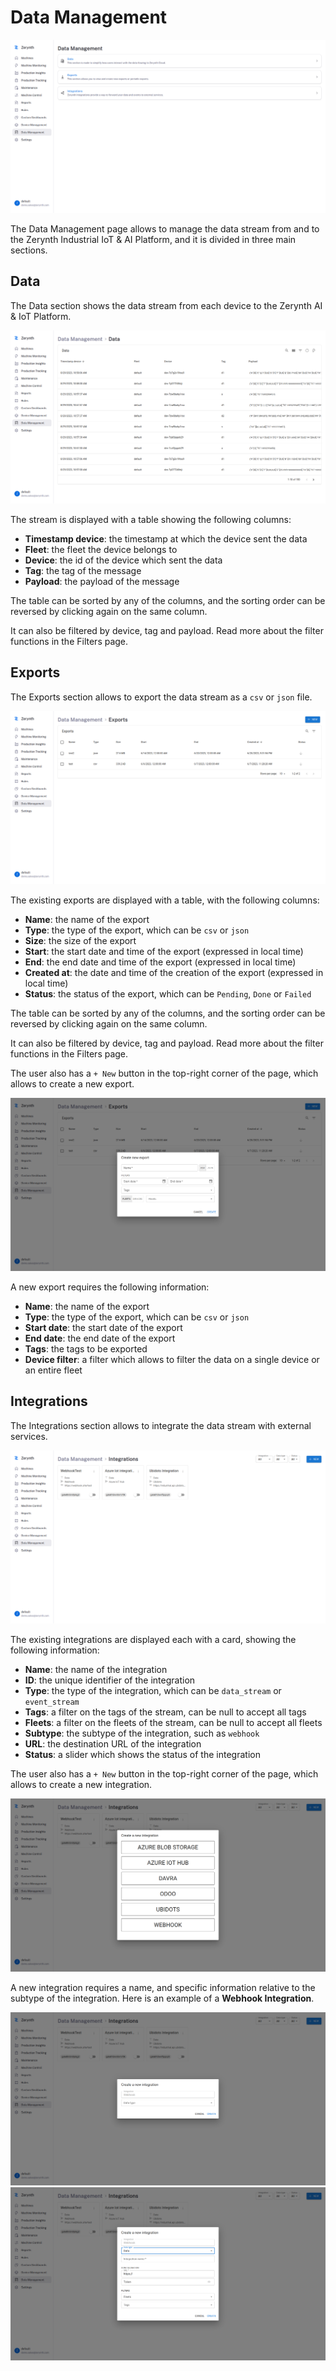 # Data Management

![data_management_image]

The Data Management page allows to manage the data stream from and to the Zerynth Industrial IoT & AI Platform, and it is divided in three main sections.

## Data

The Data section shows the data stream from each device to the Zerynth AI & IoT Platform.

![data_image]

The stream is displayed with a table showing the following columns:

- **Timestamp device**: the timestamp at which the device sent the data
- **Fleet**: the fleet the device belongs to
- **Device**: the id of the device which sent the data
- **Tag**: the tag of the message
- **Payload**: the payload of the message

The table can be sorted by any of the columns, and the sorting order can be reversed by clicking again on the same
column.

It can also be filtered by device, tag and payload. Read more about the filter functions in the Filters page.
## Exports

The Exports section allows to export the data stream as a `csv` or `json` file.

![exports_image]

The existing exports are displayed with a table, with the following columns:

- **Name**: the name of the export
- **Type**: the type of the export, which can be `csv` or `json`
- **Size**: the size of the export
- **Start**: the start date and time of the export (expressed in local time)
- **End**: the end date and time of the export (expressed in local time)
- **Created at**: the date and time of the creation of the export (expressed in local time)
- **Status**: the status of the export, which can be `Pending`, `Done` or `Failed`

The table can be sorted by any of the columns, and the sorting order can be reversed by clicking again on the same column.

It can also be filtered by device, tag and payload. Read more about the filter functions in the Filters page.

The user also has a `+ New` button in the top-right corner of the page, which allows to create a new export.

![exports_new_export_image]

A new export requires the following information:

- **Name**: the name of the export
- **Type**: the type of the export, which can be `csv` or `json`
- **Start date**: the start date of the export
- **End date**: the end date of the export
- **Tags**: the tags to be exported
- **Device filter**: a filter which allows to filter the data on a single device or an entire fleet

## Integrations

The Integrations section allows to integrate the data stream with external services.

![integrations_image]

The existing integrations are displayed each with a card, showing the following information:

- **Name**: the name of the integration
- **ID**: the unique identifier of the integration
- **Type**: the type of the integration, which can be `data_stream` or `event_stream`
- **Tags**: a filter on the tags of the stream, can be null to accept all tags
- **Fleets**: a filter on the fleets of the stream, can be null to accept all fleets
- **Subtype**: the subtype of the integration, such as `webhook`
- **URL**: the destination URL of the integration
- **Status**: a slider which shows the status of the integration

The user also has a `+ New` button in the top-right corner of the page, which allows to create a new integration.

![integrations_new_integration_image]

A new integration requires a name, and specific information relative to the subtype of the integration. Here is an example of a **Webhook Integration**.

![integrations_new_integration_webhook_image]
![integrations_new_integration_webhook_data_image]

[//]: #                                             (Images)
[data_management_image]:                            ../../img/DataManagement/DataManagement.png
[data_image]:                                       ../../img/DataManagement/Data/Data.png
[exports_image]:                                    ../../img/DataManagement/Exports/Exports.png
[exports_new_export_image]:                         ../../img/DataManagement/Exports/NewExport.png
[integrations_image]:                               ../../img/DataManagement/Integrations/Integrations.png
[integrations_new_integration_image]:               ../../img/DataManagement/Integrations/NewIntegration.png
[integrations_new_integration_webhook_image]:       ../../img/DataManagement/Integrations/NewIntegrationWebhook.png
[integrations_new_integration_webhook_data_image]:  ../../img/DataManagement/Integrations/NewIntegrationWebhookData.png